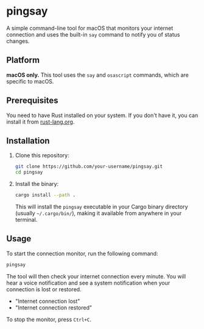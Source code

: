 # pingsay

A simple command-line tool for macOS that monitors your internet connection and uses the built-in `say` command to notify you of status changes.

## Platform

**macOS only.** This tool uses the `say` and `osascript` commands, which are specific to macOS.

## Prerequisites

You need to have Rust installed on your system. If you don't have it, you can install it from [rust-lang.org](https://www.rust-lang.org/).

## Installation

1.  Clone this repository:
    ```sh
    git clone https://github.com/your-username/pingsay.git
    cd pingsay
    ```

2.  Install the binary:
    ```sh
    cargo install --path .
    ```
    This will install the `pingsay` executable in your Cargo binary directory (usually `~/.cargo/bin/`), making it available from anywhere in your terminal.

## Usage

To start the connection monitor, run the following command:

```sh
pingsay
```

The tool will then check your internet connection every minute. You will hear a voice notification and see a system notification when your connection is lost or restored.

-   "Internet connection lost"
-   "Internet connection restored"

To stop the monitor, press `Ctrl+C`.
